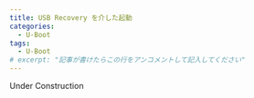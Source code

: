```yaml
---
title: USB Recovery を介した起動
categories:
  - U-Boot
tags:
  - U-Boot
# excerpt: "記事が書けたらこの行をアンコメントして記入してください"
---
```



Under Construction
